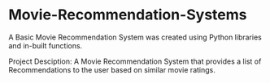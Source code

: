 # Movie-Recommendation-Systems
A Basic Movie Recommendation System was created using Python libraries and in-built functions.

Project Desciption: A Movie Recommendation System that provides a list of Recommendations to the user based on similar movie ratings.
